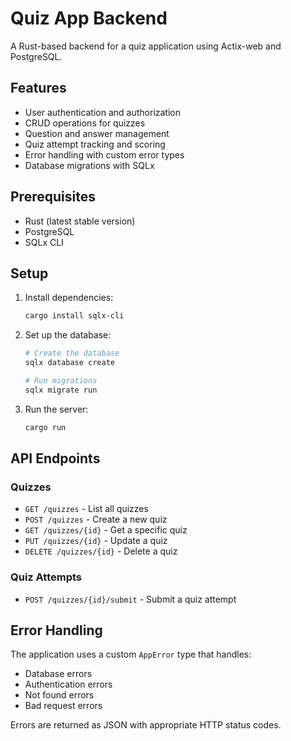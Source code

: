 # Quiz App Backend

A Rust-based backend for a quiz application using Actix-web and PostgreSQL.

## Features

- User authentication and authorization
- CRUD operations for quizzes
- Question and answer management
- Quiz attempt tracking and scoring
- Error handling with custom error types
- Database migrations with SQLx

## Prerequisites

- Rust (latest stable version)
- PostgreSQL
- SQLx CLI

## Setup

1. Install dependencies:
   ```bash
   cargo install sqlx-cli
   ```

2. Set up the database:
   ```bash
   # Create the database
   sqlx database create
   
   # Run migrations
   sqlx migrate run
   ```

3. Run the server:
   ```bash
   cargo run
   ```

## API Endpoints

### Quizzes
- `GET /quizzes` - List all quizzes
- `POST /quizzes` - Create a new quiz
- `GET /quizzes/{id}` - Get a specific quiz
- `PUT /quizzes/{id}` - Update a quiz
- `DELETE /quizzes/{id}` - Delete a quiz

### Quiz Attempts
- `POST /quizzes/{id}/submit` - Submit a quiz attempt

## Error Handling

The application uses a custom `AppError` type that handles:
- Database errors
- Authentication errors
- Not found errors
- Bad request errors

Errors are returned as JSON with appropriate HTTP status codes.
